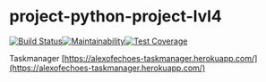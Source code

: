 # project-python-project-lvl4

[![Build Status](https://travis-ci.org/alexofechoes/python-project-lvl4.svg?branch=master)](https://travis-ci.org/alexofechoes/python-project-lvl4)[![Maintainability](https://api.codeclimate.com/v1/badges/d88955f776926a469e57/maintainability)](https://codeclimate.com/github/alexofechoes/python-project-lvl4/maintainability)[![Test Coverage](https://api.codeclimate.com/v1/badges/d88955f776926a469e57/test_coverage)](https://codeclimate.com/github/alexofechoes/python-project-lvl4/test_coverage)

Taskmanager
[https://alexofechoes-taskmanager.herokuapp.com/](https://alexofechoes-taskmanager.herokuapp.com/)